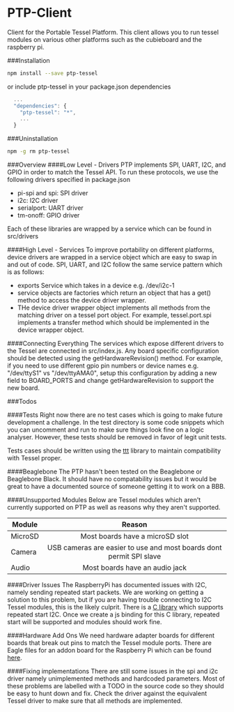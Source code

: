 PTP-Client
==========

Client for the Portable Tessel Platform. This client allows you to run tessel modules on various other platforms such as the cubieboard and the raspberry pi. 

###Installation
```sh
npm install --save ptp-tessel
```

or include ptp-tessel in your package.json dependencies

```js
  ...
  "dependencies": {
    "ptp-tessel": "*",
    ...
  }
```

###Uninstallation
```sh
npm -g rm ptp-tessel
```

###Overview
####Low Level - Drivers
PTP implements SPI, UART, I2C, and GPIO in order to match the Tessel API. To run these protocols, we use the following drivers specified in package.json

* pi-spi and spi: SPI driver
* i2c: I2C driver
* serialport: UART driver
* tm-onoff: GPIO driver

Each of these libraries are wrapped by a service which can be found in src/drivers

####High Level - Services
To improve portability on different platforms, device drivers are wrapped in a service object which are easy to swap in and out of code. SPI, UART, and I2C follow the same service pattern which is as follows:

* exports <drivername>Service which takes in a device e.g. /dev/i2c-1
* service objects are factories which return an object that has a get() method to access the device driver wrapper.
* THe device driver wrapper object implements all methods from the matching driver on a tessel port object. For example, tessel.port.spi implements a transfer method which should be implemented in the device wrapper object.

####Connecting Everything
The services which expose different drivers to the Tessel are connected in src/index.js. Any board specific configuration should be detected using the getHardwareRevision() method. For example, if you need to use different gpio pin numbers or device names e.g. "/dev/ttyS1" vs "/dev/ttyAMA0", setup this configuration by adding a new field to BOARD_PORTS and change getHardwareRevision to support the new board.

###Todos

####Tests
Right now there are no test cases which is going to make future development a challenge. In the test directory is some code snippets which you can uncomment and run to make sure things look fine on a logic analyser. However, these tests should be removed in favor of legit unit tests.

Tests cases should be written using the [ttt](https://www.npmjs.org/package/ttt) library to maintain compatibility with Tessel proper.

####Beaglebone
The PTP hasn't been tested on the Beaglebone or Beaglebone Black. It should have no compatability issues but it would be great to have a documented source of someone getting it to work on a BBB.

####Unsupported Modules
Below are Tessel modules which aren't currently supported on PTP as well as reasons why they aren't supported.

| Module        | Reason         
| ------------- |:-------------:|
| MicroSD       | Most boards have a microSD slot|
| Camera        | USB cameras are easier to use and most boards dont permit SPI slave                |
| Audio         | Most boards have an audio jack|


####Driver Issues
The RaspberryPi has documented issues with I2C, namely sending repeated start packets. We are working on getting a solution to this problem, but if you are having trouble connecting to I2C Tessel modules, this is the likely culprit. There is a [C library](http://www.airspayce.com/mikem/bcm2835/) which supports repeated start I2C. Once we create a js binding for this C library, repeated start will be supported and modules should work fine.

####Hardware Add Ons
We need hardware adapter boards for different boards that break out pins to match the Tessel module ports. There are Eagle files for an addon board for the Raspberry Pi which can be found [here](https://github.com/nlintz/ptp-raspi-hw-addon).

####Fixing implementations
There are still some issues in the spi and i2c driver namely unimplemented methods and hardcoded parameters. Most of these problems are labelled with a TODO in the source code so they should be easy to hunt down and fix. Check the driver against the equivalent Tessel driver to make sure that all methods are implemented.